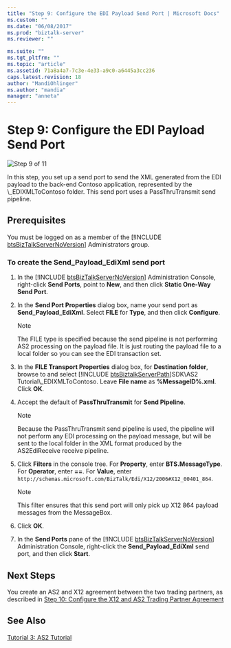 ```yaml
---
title: "Step 9: Configure the EDI Payload Send Port | Microsoft Docs"
ms.custom: ""
ms.date: "06/08/2017"
ms.prod: "biztalk-server"
ms.reviewer: ""

ms.suite: ""
ms.tgt_pltfrm: ""
ms.topic: "article"
ms.assetid: 71a8a4a7-7c3e-4e33-a9c0-a6445a3cc236
caps.latest.revision: 18
author: "MandiOhlinger"
ms.author: "mandia"
manager: "anneta"
---
```

# Step 9: Configure the EDI Payload Send Port
![Step 9 of 11](../core/media/tut-step9-of-11.gif "Tut_Step9_of_11")  
  
 In this step, you set up a send port to send the XML generated from the EDI payload to the back-end Contoso application, represented by the \\_EDIXMLToContoso folder. This send port uses a PassThruTransmit send pipeline.  
  
## Prerequisites  
 You must be logged on as a member of the [!INCLUDE [btsBizTalkServerNoVersion](../includes/btsbiztalkservernoversion-md.md)] Administrators group.  
  
### To create the Send_Payload_EdiXml send port  
  
1. In the [!INCLUDE [btsBizTalkServerNoVersion](../includes/btsbiztalkservernoversion-md.md)] Administration Console, right-click <strong>Send Ports</strong>, point to <strong>New</strong>, and then click <strong>Static One-Way Send Port</strong>.  
  
2. In the **Send Port Properties** dialog box, name your send port as **Send_Payload_EdiXml**. Select **FILE** for **Type**, and then click **Configure**.  
  
   > [!NOTE]
   >  The FILE type is specified because the send pipeline is not performing AS2 processing on the payload file. It is just routing the payload file to a local folder so you can see the EDI transaction set.  
  
3. In the <strong>FILE Transport Properties</strong> dialog box, for <strong>Destination folder</strong>, browse to and select [!INCLUDE [btsBiztalkServerPath](../includes/btsbiztalkserverpath-md.md)]SDK\AS2 Tutorial\\_EDIXMLToContoso. Leave <strong>File name</strong> as <strong>%MessageID%.xml</strong>. Click <strong>OK</strong>.  
  
4. Accept the default of **PassThruTransmit** for **Send Pipeline**.  
  
   > [!NOTE]
   >  Because the PassThruTransmit send pipeline is used, the pipeline will not perform any EDI processing on the payload message, but will be sent to the local folder in the XML format produced by the AS2EdiReceive receive pipeline.  
  
5. Click **Filters** in the console tree. For **Property**, enter **BTS.MessageType**. For **Operator**, enter **==**. For **Value**, enter `http://schemas.microsoft.com/BizTalk/Edi/X12/2006#X12_00401_864`.  
  
   > [!NOTE]
   >  This filter ensures that this send port will only pick up X12 864 payload messages from the MessageBox.  
  
6. Click **OK**.  
  
7. In the <strong>Send Ports</strong> pane of the [!INCLUDE [btsBizTalkServerNoVersion](../includes/btsbiztalkservernoversion-md.md)] Administration Console, right-click the <strong>Send_Payload_EdiXml</strong> send port, and then click <strong>Start</strong>.  
  
## Next Steps  
 You create an AS2 and X12 agreement between the two trading partners, as described in [Step 10: Configure the X12 and AS2 Trading Partner Agreement](../core/step-10-configure-the-x12-and-as2-trading-partner-agreement.md)  
  
## See Also  
 [Tutorial 3: AS2 Tutorial](../core/tutorial-3-as2-tutorial.md)